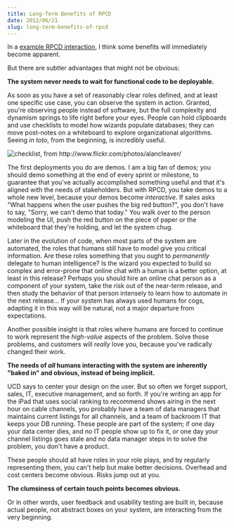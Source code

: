 ```yaml
---
title: Long-Term Benefits of RPCD
date: 2012/06/21
slug: long-term-benefits-of-rpcd
---
```


In a <a href="example-rpcd-interaction.md">example RPCD interaction</a>, I think some benefits will immediately become apparent.

But there are subtler advantages that might not be obvious:

<strong>The system never needs to wait for functional code to be deployable.</strong>

As soon as you have a set of reasonably clear roles defined, and at least one specific use case, you can observe the system in action. Granted, you're observing people instead of software, but the full complexity and dynamism springs to life right before your eyes. People can hold clipboards and use checklists to model how wizards populate databases; they can move post-notes on a whiteboard to explore organizational algorithms. Seeing <em>in toto</em>, from the beginning, is incredibly useful.

<img src="http://farm3.staticflickr.com/2722/4439276478_8bb7a50ab8_d.jpg" alt="checklist, from http://www.flickr.com/photos/alancleaver/" />

The first deployments you do are demos. I am a big fan of demos; you should demo something at the end of every sprint or milestone, to guarantee that you've actually accomplished something useful and that it's aligned with the needs of stakeholders. But with RPCD, you take demos to a whole new level, because your demos become <em>interactive</em>. If sales asks "What happens when the user pushes the big red button?", you don't have to say, "Sorry, we can't demo that today." You walk over to the person modeling the UI, push the red button on the piece of paper or the whiteboard that they're holding, and let the system chug.

Later in the evolution of code, when most parts of the system are automated, the roles that humans still have to model give you critical information. Are these roles something that you ought to <em>permanently</em> delegate to human intelligence? Is the wizard you expected to build so complex and error-prone that online chat with a human is a better option, at least in this release? Perhaps you should hire an online chat person as a component of your system, take the risk out of the near-term release, and then study the behavior of that person intensely to learn how to automate in the next release... If your system has always used humans for cogs, adapting it in this way will be natural, not a major departure from expectations.

Another possible insight is that roles where humans are forced to continue to work represent the <em>high-value</em> aspects of the problem. Solve those problems, and customers will <em>really</em> love you, because you've radically changed their work.

<strong>The needs of <em>all</em> humans interacting with the system are inherently "baked in" and obvious, instead of being implicit.</strong>

UCD says to center your design on the user. But so often we forget support, sales, IT, executive management, and so forth. If you're writing an app for the iPad that uses social ranking to recommend shows airing in the next hour on cable channels, you probably have a team of data managers that maintains current listings for all channels, and a team of backroom IT that keeps your DB running. These people are part of the system; if one day your data center dies, and no IT people show up to fix it, or one day your channel listings goes stale and no data manager steps in to solve the problem, you don't have a product.

These people should all have roles in your role plays, and by regularly representing them, you can't help but make better decisions. Overhead and cost centers become obvious. Risks jump out at you.

<strong>The clumsiness of certain touch points becomes obvious.</strong>

Or in other words, user feedback and usability testing are built in, because actual people, not abstract boxes on your system, are interacting from the very beginning.
